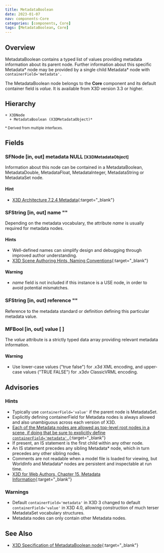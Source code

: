 ```yaml
---
title: MetadataBoolean
date: 2023-01-07
nav: components-Core
categories: [components, Core]
tags: [MetadataBoolean, Core]
---
```

<style>
.post h3 {
  word-spacing: 0.2em;
}
</style>

## Overview

MetadataBoolean contains a typed list of values providing metadata information about its parent node. Further information about this specific Metadata* node may be provided by a single child Metadata* node with `containerField='metadata'.`

The MetadataBoolean node belongs to the **Core** component and its default container field is *value.* It is available from X3D version 3.3 or higher.

## Hierarchy

```
+ X3DNode
  + MetadataBoolean (X3DMetadataObject)*
```

<small>\* Derived from multiple interfaces.</small>

## Fields

### SFNode [in, out] **metadata** NULL <small>[X3DMetadataObject]</small>

Information about this node can be contained in a MetadataBoolean, MetadataDouble, MetadataFloat, MetadataInteger, MetadataString or MetadataSet node.

#### Hint

- [X3D Architecture 7.2.4 Metadata](https://www.web3d.org/specifications/X3Dv4Draft/ISO-IEC19775-1v4-IS.proof//Part01/components/core.html#Metadata){:target="_blank"}

### SFString [in, out] **name** ""

Depending on the metadata vocabulary, the attribute *name* is usually required for metadata nodes.

#### Hints

- Well-defined names can simplify design and debugging through improved author understanding.
- [X3D Scene Authoring Hints, Naming Conventions](https://www.web3d.org/x3d/content/examples/X3dSceneAuthoringHints.html#NamingConventions){:target="_blank"}

#### Warning

- *name* field is not included if this instance is a USE node, in order to avoid potential mismatches.

### SFString [in, out] **reference** ""

Reference to the metadata standard or definition defining this particular metadata value.

### MFBool [in, out] **value** [ ]

The *value* attribute is a strictly typed data array providing relevant metadata information.

#### Warning

- Use lower-case values ("true false") for .x3d XML encoding, and upper-case values ("TRUE FALSE") for .x3dv ClassicVRML encoding.

## Advisories

### Hints

- Typically use `containerField='value'` if the parent node is MetadataSet.
- Explicitly defining containerField for Metadata nodes is always allowed and also unambiguous across each version of X3D.
- [Each of the Metadata nodes are allowed as top-level root nodes in a scene, if doing that be sure to explicitly define `containerField='metadata'.`](https://www.web3d.org/specifications/X3Dv4Draft/ISO-IEC19775-1v4-DIS/Part01/concepts.html#Rootnodes){:target="_blank"}
- If present, an IS statement is the first child within any other node.
- An IS statement precedes any sibling Metadata* node, which in turn precedes any other sibling nodes.
- Comments are not readable when a model file is loaded for viewing, but WorldInfo and Metadata* nodes are persistent and inspectable at run time.
- [X3D for Web Authors, Chapter 15, Metadata Information](https://www.web3d.org/x3d/content/examples/X3dForWebAuthors/Chapter15-Metadata/Chapter15-MetadataInformation.html){:target="_blank"}

### Warnings

- Default `containerField='metadata'` in X3D 3 changed to default `containerField='value'` in X3D 4.0, allowing construction of much terser MetadataSet vocabulary structures.
- Metadata nodes can only contain other Metadata nodes.

## See Also

- [X3D Specification of MetadataBoolean node](https://www.web3d.org/documents/specifications/19775-1/V4.0/Part01/components/core.html#MetadataBoolean){:target="_blank"}
